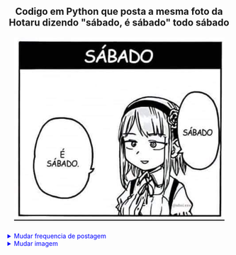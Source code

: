 <h2 align="center"> Codigo em Python que posta a mesma foto da Hotaru dizendo "sábado, é sábado" todo sábado 

  <img src="./image/sabado.jpg"   alt="Descrição da Imagem"> </h2>


<details style="color: blue;">
  <summary>Mudar frequencia de postagem</summary>  
  
  Para alterar a Frquencia de postagem acessse o arquivo na pasta workflow e mude a variavel (- cron: '0 9 * * 6' )
    
   m h dom mon dow 
    
 - m representa os minutos (0 a 59).  
 - h representa as horas (0 a 23).  
 - dom representa o dia do mês (1 a 31).  
 - mon representa o mês (1 a 12).  
 - dow representa o dia da semana (0 a 6, sendo 0 domingo).  

</details>

<details style="color: blue;">
     <summary>Mudar imagem</summary>
  Acesse o arquivo (main.py) e mude o ('./image/sabado.jpg') para o nome do arquivo que voce upou na pasta image  
  
</details>



